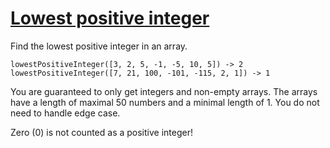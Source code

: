 # [Lowest positive integer](https://www.codewars.com/kata/61e922feaf1452001b104246)

Find the lowest positive integer in an array.   

```
lowestPositiveInteger([3, 2, 5, -1, -5, 10, 5]) -> 2
lowestPositiveInteger([7, 21, 100, -101, -115, 2, 1]) -> 1
```

You are guaranteed to only get integers and non-empty arrays.
The arrays have a length of maximal 50 numbers and a minimal length of 1.
You do not need to handle edge case.

Zero (0) is not counted as a positive integer!